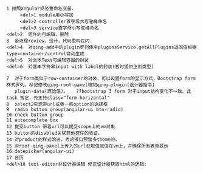 
    1 按照angular规范重命名变量，
         <del>1 module用小写加
         <del>2 controller首字母大写驼峰命名
         <del>3 service首字母小写驼峰命名
    <del>2  组件的可编辑，删除
    3  全流程review，设计，代码重构在内
    <del>4  对qing-add中的plugin罗列使用pluginsService.getAllPlugins返回值根据type=container/control自动生成
    <del>5  对文本Text可编辑容器的封装
    <del>6  对基本字符串input with label的封装(暂时提供正则类型)

    7  对于form类似于row-container的封装，可以设置form的显示方式，Bootstrap form样式罗列。标记修改qing-root-panel增加qing-plugin(设计器指令)
       plugin-data(原始值)。   ??bootstrap 3 form 对于input结构变化不一致。此task 暂定，先支持class="form-horizontal"
    8  select2实现带url或者一般option的选择框
    9  radio button group(angular-ui btn-radio)
    10 check button group
    11 autocomplete box
    12 提交button 带着url可以提交scope上的vm对象
    13 button的disabled关联其他控件的验证。
    14 对product的样式改进，考虑接口预留多theme的。
    15 对root-qing-panel上传入的url获取值赋值在vm上，并确保所有表单显示
    16 datepicker(angular-ui)
    17 日历
    <del>18 text-editor非设计器编辑 修正设计器获取html的逻辑;
